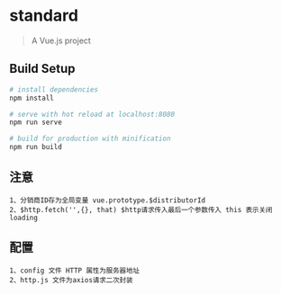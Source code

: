 # standard

> A Vue.js project

## Build Setup

``` bash
# install dependencies
npm install

# serve with hot reload at localhost:8080
npm run serve

# build for production with minification
npm run build

```

## 注意

	1、分销商ID存为全局变量 vue.prototype.$distributorId
	2、$http.fetch('',{}, that) $http请求传入最后一个参数传入 this 表示关闭loading

## 配置

	1、config 文件 HTTP 属性为服务器地址
	2、http.js 文件为axios请求二次封装
